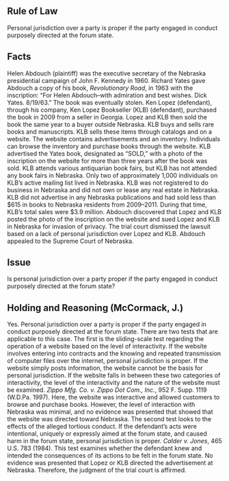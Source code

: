 ## Rule of Law

Personal jurisdiction over a party is proper if the party engaged in conduct purposely directed at the forum state.

## Facts

Helen Abdouch (plaintiff) was the executive secretary of the Nebraska presidential campaign of John F. Kennedy in 1960. Richard Yates gave Abdouch a copy of his book, _Revolutionary Road_, in 1963 with the inscription: “For Helen Abdouch–with admiration and best wishes. Dick Yates. 8/19/63.” The book was eventually stolen. Ken Lopez (defendant), through his company, Ken Lopez Bookseller (KLB) (defendant), purchased the book in 2009 from a seller in Georgia. Lopez and KLB then sold the book the same year to a buyer outside Nebraska. KLB buys and sells rare books and manuscripts. KLB sells these items through catalogs and on a website. The website contains advertisements and an inventory. Individuals can browse the inventory and purchase books through the website. KLB advertised the Yates book, designated as “SOLD,” with a photo of the inscription on the website for more than three years after the book was sold. KLB attends various antiquarian book fairs, but KLB has not attended any book fairs in Nebraska. Only two of approximately 1,000 individuals on KLB’s active mailing list lived in Nebraska. KLB was not registered to do business in Nebraska and did not own or lease any real estate in Nebraska. KLB did not advertise in any Nebraska publications and had sold less than $615 in books to Nebraska residents from 2009–2011. During that time, KLB’s total sales were $3.9 million. Abdouch discovered that Lopez and KLB posted the photo of the inscription on the website and sued Lopez and KLB in Nebraska for invasion of privacy.
The trial court dismissed the lawsuit based on a lack of personal jurisdiction over Lopez and KLB. Abdouch appealed to the Supreme Court of Nebraska.

## Issue

Is personal jurisdiction over a party proper if the party engaged in conduct purposely directed at the forum state?

## Holding and Reasoning (McCormack, J.)

Yes. Personal jurisdiction over a party is proper if the party engaged in conduct purposely directed at the forum state. There are two tests that are applicable to this case. The first is the sliding-scale test regarding the operation of a website based on the level of interactivity. If the website involves entering into contracts and the knowing and repeated transmission of computer files over the internet, personal jurisdiction is proper. If the website simply posts information, the website cannot be the basis for personal jurisdiction. If the website falls in between these two categories of interactivity, the level of the interactivity and the nature of the website must be examined. _Zippo Mfg. Co. v. Zippo Dot Com., Inc._, 952 F. Supp. 1119 (W.D.Pa. 1997). Here, the website was interactive and allowed customers to browse and purchase books. However, the level of interaction with Nebraska was minimal, and no evidence was presented that showed that the website was directed toward Nebraska. The second test looks to the effects of the alleged tortious conduct. If the defendant’s acts were intentional, uniquely or expressly aimed at the forum state, and caused harm in the forum state, personal jurisdiction is proper. _Calder v. Jones_, 465 U.S. 783 (1984). This test examines whether the defendant knew and intended the consequences of its actions to be felt in the forum state. No evidence was presented that Lopez or KLB directed the advertisement at Nebraska. Therefore, the judgment of the trial court is affirmed.